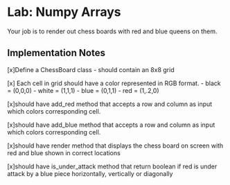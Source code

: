 # Lab: Numpy Arrays


Your job is to render out chess boards with red and blue queens on them.


## Implementation Notes

[x]Define a ChessBoard class - should contain an 8x8 grid 


[x] Each cell in grid should have a color represented in RGB format. - black = (0,0,0) - white = (1,1,1) - blue = (0,1,1) - red = (1,.2,0)


[x]should have add_red method that accepts a row and column as input which colors corresponding cell.


[x]should have add_blue method that accepts a row and column as input which colors corresponding cell.


[x]should have render method that displays the chess board on screen with red and blue shown in correct locations


[x]should have is_under_attack method that return boolean if red is under attack by a blue piece horizontally, vertically or diagonally
